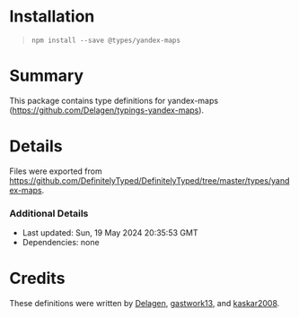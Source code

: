 # Installation
> `npm install --save @types/yandex-maps`

# Summary
This package contains type definitions for yandex-maps (https://github.com/Delagen/typings-yandex-maps).

# Details
Files were exported from https://github.com/DefinitelyTyped/DefinitelyTyped/tree/master/types/yandex-maps.

### Additional Details
 * Last updated: Sun, 19 May 2024 20:35:53 GMT
 * Dependencies: none

# Credits
These definitions were written by [Delagen](https://github.com/Delagen), [gastwork13](https://github.com/gastwork13), and [kaskar2008](https://github.com/kaskar2008).
